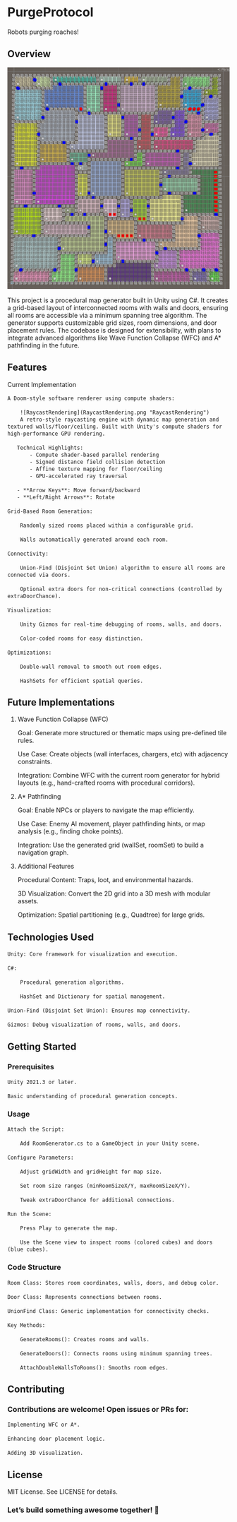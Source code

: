 # PurgeProtocol
Robots purging roaches!

## Overview

![map](map.png "Map")

This project is a procedural map generator built in Unity using C#. It creates a grid-based layout of interconnected rooms with walls and doors, ensuring all rooms are accessible via a minimum spanning tree algorithm. The generator supports customizable grid sizes, room dimensions, and door placement rules. The codebase is designed for extensibility, with plans to integrate advanced algorithms like Wave Function Collapse (WFC) and A* pathfinding in the future.

## Features
Current Implementation

    A Doom-style software renderer using compute shaders:

        ![RaycastRendering](RaycastRendering.png "RaycastRendering")
        A retro-style raycasting engine with dynamic map generation and textured walls/floor/ceiling. Built with Unity's compute shaders for high-performance GPU rendering.

       Technical Highlights:  
           - Compute shader-based parallel rendering  
           - Signed distance field collision detection  
           - Affine texture mapping for floor/ceiling  
           - GPU-accelerated ray traversal 

       - **Arrow Keys**: Move forward/backward  
       - **Left/Right Arrows**: Rotate  

    Grid-Based Room Generation:

        Randomly sized rooms placed within a configurable grid.

        Walls automatically generated around each room.

    Connectivity:

        Union-Find (Disjoint Set Union) algorithm to ensure all rooms are connected via doors.

        Optional extra doors for non-critical connections (controlled by extraDoorChance).

    Visualization:

        Unity Gizmos for real-time debugging of rooms, walls, and doors.

        Color-coded rooms for easy distinction.

    Optimizations:

        Double-wall removal to smooth out room edges.

        HashSets for efficient spatial queries.

## Future Implementations
1. Wave Function Collapse (WFC)

    Goal: Generate more structured or thematic maps using pre-defined tile rules.

    Use Case: Create objects (wall interfaces, chargers, etc) with adjacency constraints.

    Integration: Combine WFC with the current room generator for hybrid layouts (e.g., hand-crafted rooms with procedural corridors).

2. A* Pathfinding

    Goal: Enable NPCs or players to navigate the map efficiently.

    Use Case: Enemy AI movement, player pathfinding hints, or map analysis (e.g., finding choke points).

    Integration: Use the generated grid (wallSet, roomSet) to build a navigation graph.

3. Additional Features

    Procedural Content: Traps, loot, and environmental hazards.

    3D Visualization: Convert the 2D grid into a 3D mesh with modular assets.

    Optimization: Spatial partitioning (e.g., Quadtree) for large grids.

## Technologies Used

    Unity: Core framework for visualization and execution.

    C#:

        Procedural generation algorithms.

        HashSet and Dictionary for spatial management.

    Union-Find (Disjoint Set Union): Ensures map connectivity.

    Gizmos: Debug visualization of rooms, walls, and doors.

## Getting Started
### Prerequisites

    Unity 2021.3 or later.

    Basic understanding of procedural generation concepts.

### Usage

    Attach the Script:

        Add RoomGenerator.cs to a GameObject in your Unity scene.

    Configure Parameters:

        Adjust gridWidth and gridHeight for map size.

        Set room size ranges (minRoomSizeX/Y, maxRoomSizeX/Y).

        Tweak extraDoorChance for additional connections.

    Run the Scene:

        Press Play to generate the map.

        Use the Scene view to inspect rooms (colored cubes) and doors (blue cubes).


### Code Structure

    Room Class: Stores room coordinates, walls, doors, and debug color.

    Door Class: Represents connections between rooms.

    UnionFind Class: Generic implementation for connectivity checks.

    Key Methods:

        GenerateRooms(): Creates rooms and walls.

        GenerateDoors(): Connects rooms using minimum spanning trees.

        AttachDoubleWallsToRooms(): Smooths room edges.

## Contributing

### Contributions are welcome! Open issues or PRs for:

    Implementing WFC or A*.

    Enhancing door placement logic.

    Adding 3D visualization.

## License

MIT License. See LICENSE for details.

### Let’s build something awesome together! 🚀
